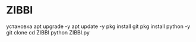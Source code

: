 # ZIBBI
установка
apt upgrade -y
apt update -y
pkg install git 
pkg install python -y
git clone
cd ZIBBI
python ZIBBI.py
